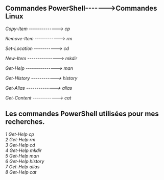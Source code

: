 
## Commandes PowerShell------->Commandes Linux                   
_Copy-Item --------------> cp_ 

_Remove-Item ------------> rm_  

_Set-Location -----------> cd_ 

_New-Item ---------------> mkdir_ 

_Get-Help ---------------> man_ 

_Get-History ------------> history_ 

_Get-Alias --------------> alias_ 

_Get-Content ------------> cat_ 

## Les commandes PowerShell utilisées pour mes recherches.

  _1 Get-Help cp_                                                                    
  _2 Get-Help rm_                                                               
  _3 Get-Help cd_                                                                        
  _4 Get-Help mkdir_                                                                     
  _5 Get-Help man_                                                                       
  _6 Get-Help history_                                                                   
  _7 Get-Help alias_                                                                     
  _8 Get-Help cat_ 

